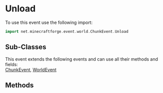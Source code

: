 # Unload

To use this event use the following import:
```groovy
import net.minecraftforge.event.world.ChunkEvent.Unload
```

## Sub-Classes
This event extends the following events and can use all their methods and fields: <br>
[ChunkEvent](../chunk_event/chunk_event.md), [WorldEvent](../world_event/world_event.md)

## Methods
